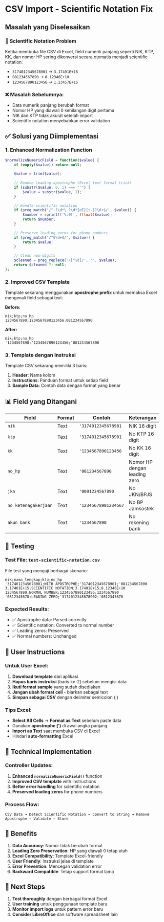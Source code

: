 # CSV Import - Scientific Notation Fix

## Masalah yang Diselesaikan

### 🔢 **Scientific Notation Problem**
Ketika membuka file CSV di Excel, field numerik panjang seperti NIK, KTP, KK, dan nomor HP sering dikonversi secara otomatis menjadi scientific notation:

- `3174012345678901` → `3.17401E+15`
- `081234567890` → `8.12346E+10`
- `1234567890123456` → `1.23457E+15`

### ❌ **Masalah Sebelumnya:**
- Data numerik panjang berubah format
- Nomor HP yang diawali 0 kehilangan digit pertama
- NIK dan KTP tidak akurat setelah import
- Scientific notation menyebabkan error validation

## ✅ **Solusi yang Diimplementasi**

### 1. **Enhanced Normalization Function**
```php
$normalizeNumericField = function($value) {
    if (empty($value)) return null;
    
    $value = trim($value);
    
    // Remove leading apostrophe (Excel text format trick)
    if (substr($value, 0, 1) === "'") {
        $value = substr($value, 1);
    }
    
    // Handle scientific notation
    if (preg_match('/^-?\d*\.?\d*[eE][+-]?\d+$/', $value)) {
        $number = sprintf('%.0f', (float)$value);
        return $number;
    }
    
    // Preserve leading zeros for phone numbers
    if (preg_match('/^0\d+$/', $value)) {
        return $value;
    }
    
    // Clean non-digits
    $cleaned = preg_replace('/[^\d]/', '', $value);
    return $cleaned ?: null;
};
```

### 2. **Improved CSV Template**
Template sekarang menggunakan **apostrophe prefix** untuk memaksa Excel mengenali field sebagai text:

**Before:**
```csv
nik;ktp;no_hp
1234567890;1234567890123456;081234567890
```

**After:**
```csv
nik;ktp;no_hp
'1234567890;'1234567890123456;'081234567890
```

### 3. **Template dengan Instruksi**
Template CSV sekarang memiliki 3 baris:
1. **Header**: Nama kolom
2. **Instructions**: Panduan format untuk setiap field
3. **Sample Data**: Contoh data dengan format yang benar

## 📊 **Field yang Ditangani**

| Field | Format | Contoh | Keterangan |
|-------|--------|--------|------------|
| `nik` | Text | `'3174012345678901` | NIK 16 digit |
| `ktp` | Text | `'3174012345678901` | No KTP 16 digit |
| `kk` | Text | `'1234567890123456` | No KK 16 digit |
| `no_hp` | Text | `'081234567890` | Nomor HP dengan leading zero |
| `jkn` | Text | `'0001234567890` | No JKN/BPJS |
| `no_ketenagakerjaan` | Text | `'12345678901234567` | No BP Jamsostek |
| `akun_bank` | Text | `'1234567890` | No rekening bank |

## 🧪 **Testing**

### Test File: `test-scientific-notation.csv`
File test yang menguji berbagai skenario:

```csv
nik;nama_lengkap;ktp;no_hp
'3174012345678901;WITH APOSTROPHE;'3174012345678901;'081234567890
3.17401E+15;SCIENTIFIC NOTATION;3.17401E+15;8.12346E+10
1234567890;NORMAL NUMBER;1234567890123456;1234567890
'0812345678;LEADING ZERO;'3174012345678902;'0812345678
```

### Expected Results:
- ✅ Apostrophe data: Parsed correctly
- ✅ Scientific notation: Converted to normal number
- ✅ Leading zeros: Preserved
- ✅ Normal numbers: Unchanged

## 📝 **User Instructions**

### Untuk User Excel:
1. **Download template** dari aplikasi
2. **Hapus baris instruksi** (baris ke-2) sebelum mengisi data
3. **Ikuti format sample** yang sudah disediakan
4. **Jangan ubah format cell** - biarkan sebagai text
5. **Simpan sebagai CSV** dengan delimiter semicolon (;)

### Tips Excel:
- **Select All Cells** → **Format as Text** sebelum paste data
- Gunakan **apostrophe (')** di awal angka panjang
- **Import as Text** saat membuka CSV di Excel
- Hindari **auto-formatting** Excel

## 🔧 **Technical Implementation**

### Controller Updates:
1. **Enhanced `normalizeNumericField()`** function
2. **Improved CSV template** with instructions
3. **Better error handling** for scientific notation
4. **Preserved leading zeros** for phone numbers

### Process Flow:
```
CSV Data → Detect Scientific Notation → Convert to String → Remove Apostrophe → Validate → Store
```

## 🎯 **Benefits**

1. **Data Accuracy**: Nomor tidak berubah format
2. **Leading Zero Preservation**: HP yang diawali 0 tetap utuh
3. **Excel Compatibility**: Template Excel-friendly
4. **User Friendly**: Instruksi jelas di template
5. **Error Prevention**: Mencegah validation error
6. **Backward Compatible**: Tetap support format lama

## 🚀 **Next Steps**

1. **Test thoroughly** dengan berbagai format Excel
2. **User training** untuk penggunaan template baru
3. **Monitor import logs** untuk pattern error baru
4. **Consider LibreOffice** dan software spreadsheet lain
